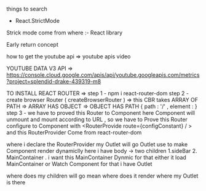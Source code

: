 things to search 

- React.StrictMode 

Strick mode come from where :- React library

Early return concept 

how to get the youtube api => youtube apis video

YOUTUBE DATA V3 API => https://console.cloud.google.com/apis/api/youtube.googleapis.com/metrics?project=splendid-drake-439319-m8

TO INSTALL REACT ROUTER => 
step 1 - npm i react-router-dom
step 2 - create browser Router  ( createBrowserRouter ) => this CBR takes ARRAY OF PATH => ARRAY HAS OBJECT => OBJECT HAS PATH { path : '/' , element : <Body/> } 
step 3 - we have to proved this Router to Component here <Body/> Component will unmount and mount according to URL  , so we have to Prove this Router configure to  <Body /> Component with  <RouterProvide route={configConstant} / > and this RouterProvider Come from react-router-dom

where i declare the RouterProvider my Outlet will go 
 Outlet use to make Component render dynamiclly here i have body -> two children 1.sideBar 2. MainContainer . i want this MainContainer Dynmic for that either it load MainContainer or Watch Component for that i have Outlet

 where does my children will go mean where does it render where my Outlet is there 